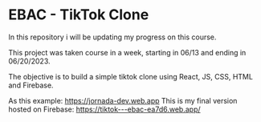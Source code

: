 # EBAC -  TikTok Clone

In this repository i will be updating my progress on this course.

This project was taken course in a week, starting in 06/13  and ending in 06/20/2023.

The objective is to build a simple tiktok clone using React, JS, CSS, HTML and Firebase.

As this example: https://jornada-dev.web.app
This is my final version hosted on Firebase: https://tiktok---ebac-ea7d6.web.app/ 
 
 